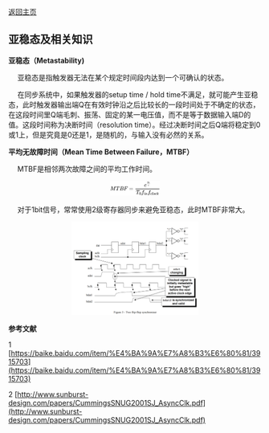 [返回主页](../../README.md)

## 亚稳态及相关知识
**亚稳态（Metastability)**

&emsp; 亚稳态是指触发器无法在某个规定时间段内达到一个可确认的状态。

&emsp; 在同步系统中，如果触发器的setup time / hold time不满足，就可能产生亚稳态，此时触发器输出端Q在有效时钟沿之后比较长的一段时间处于不确定的状态，在这段时间里Q端毛刺、振荡、固定的某一电压值，而不是等于数据输入端D的值。这段时间称为决断时间（resolution time）。经过决断时间之后Q端将稳定到0或1上，但是究竟是0还是1，是随机的，与输入没有必然的关系。

**平均无故障时间（Mean Time Between Failure，MTBF）**

&emsp; MTBF是相邻两次故障之间的平均工作时间。

<p align="center"><img src="./eq1.png" width="20%" height="20%"></p>

&emsp; 对于1bit信号，常常使用2级寄存器同步来避免亚稳态，此时MTBF非常大。

<p align="center"><img src="./fig1.png" width="50%" height="50%"></p>

**参考文献**

1 [https://baike.baidu.com/item/%E4%BA%9A%E7%A8%B3%E6%80%81/3915703](https://baike.baidu.com/item/%E4%BA%9A%E7%A8%B3%E6%80%81/3915703)

2 [http://www.sunburst-design.com/papers/CummingsSNUG2001SJ_AsyncClk.pdf](http://www.sunburst-design.com/papers/CummingsSNUG2001SJ_AsyncClk.pdf)

<script type="text/javascript">
  document.body.style.backgroundColor='#fdefe6';
</script>